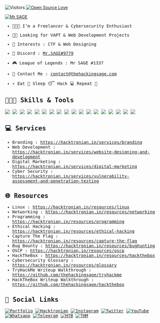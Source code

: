 ![Visitors](https://visitor-badge.laobi.icu/badge?page_id=thehackingsage.thehackingsage)
[![Open Source Love](https://badges.frapsoft.com/os/v1/open-source.svg?v=102)](https://github.com/thehackingsage?tab=repositories)

[![Mr.SAGE](https://thehackingsage.com/assets/images/thehackingsage.com.png)](https://thehackingsage.com)

<samp>
  
- 👨🏽‍💻 I’m a Freelancer & Cybersecurity Enthusiast

- 🤝🏽 Looking for VAPT & Web Development Projects

- 🎲 Interests : CTF & Web Designing

- 👾 Discord : <a href="https://discordapp.com/users/540789640177647627">Mr.SΛGΣ#9779</a>
  
- 🎮 League of Legends : Mr SAGE #1337

- 📧 Contact Me : <a href="mailto:contact@thehackingsage.com">contact@thehackingsage.com</a>

- ⚡ Eat 🍔 Sleep 😴 Hack 💻 Repeat 🔁
  
<!--## 💻 Github Stats
<p>&nbsp;<img align="center" src="https://github-readme-stats.vercel.app/api?username=thehackingsage&show_icons=true&locale=en" alt="Ayyappan" /></p>-->

## 👨🏽‍💻 Skills & Tools

![](https://img.shields.io/badge/OS-Linux-informational?style=flat&logo=linux&logoColor=white&color=99e836)
![](https://img.shields.io/badge/OS-Win10-informational?style=flat&logo=windows&logoColor=white&color=99e836)
![](https://img.shields.io/badge/Editor-Sublime-informational?style=flat&logo=sublime-text&logoColor=white&color=99e836)
![](https://img.shields.io/badge/Editor-VS_Code-informational?style=flat&logo=visual-studio-code&logoColor=white&color=99e836)
![](https://img.shields.io/badge/Code-Python-informational?style=flat&logo=python&logoColor=white&color=99e836)
![](https://img.shields.io/badge/Shell-Bash%20/%20ZSH-informational?style=flat&logo=gnu-bash&logoColor=white&color=99e836)
![](https://img.shields.io/badge/Shell-PowerShell-informational?style=flat&logo=powershell&logoColor=white&color=99e836)
![](https://img.shields.io/badge/Virtualization-VMware-informational?style=flat&logo=vmware&logoColor=white&color=99e836)
![](https://img.shields.io/badge/DevOps-Docker-informational?style=flat&logo=docker&logoColor=white&color=99e836)
![](https://img.shields.io/badge/DevOps-Kubernetes-informational?style=flat&logo=kubernetes&logoColor=white&color=99e836)
![](https://img.shields.io/badge/Tools-Nmap-informational?style=flat&logo=windowsterminal&logoColor=white&color=99e836)
![](https://img.shields.io/badge/Tools-Wireshark-informational?style=flat&logo=windowsterminal&logoColor=white&color=99e836)
![](https://img.shields.io/badge/Tools-Sqlmap-informational?style=flat&logo=windowsterminal&logoColor=white&color=99e836)
![](https://img.shields.io/badge/Tools-Metasploit-informational?style=flat&logo=windowsterminal&logoColor=white&color=99e836)
![](https://img.shields.io/badge/Tools-BurpSuite-informational?style=flat&logo=windowsterminal&logoColor=white&color=99e836)
![](https://img.shields.io/badge/Tools-Postman-informational?style=flat&logo=windowsterminal&logoColor=white&color=99e836)
![](https://img.shields.io/badge/Tools-Bloodhound-informational?style=flat&logo=windowsterminal&logoColor=white&color=99e836)
![](https://img.shields.io/badge/Tools-OWASP%20Zap-informational?style=flat&logo=windowsterminal&logoColor=white&color=99e836)

## 💻 Services 

- Branding : https://hacktronian.in/services/branding
- Web Development : https://hacktronian.in/services/website-designing-and-development
- Digital Marketing : https://hacktronian.in/services/digital-marketing
- Cyber Security : https://hacktronian.in/services/vulnerability-assessment-and-penetration-testing

## 🌐 Resources

- Linux : https://hacktronian.in/resources/linux
- Networking : https://hacktronian.in/resources/networking
- Programming : https://hacktronian.in/resources/programming
- Ethical Hacking : https://hacktronian.in/resources/ethical-hacking
- Capture The Flag : https://hacktronian.in/resources/capture-the-flag
- Bug Bounty : https://hacktronian.in/resources/bughunting
- OSCP : https://hacktronian.in/resources/oscp
- HackTheBox : https://hacktronian.in/resources/hackthebox
- Cybersecurity Glossary : https://hacktronian.in/resources/glossary
- TryHackMe Writeup Walkthrough : https://github.com/thehackingsage/tryhackme
- HackTheBox Writeup Walkthrough : https://github.com/thehackingsage/hackthebox

## 💬 Social Links

[![Portfolio](https://img.shields.io/badge/-Mr.SAGE-000000?style=flat&logo=gnu-bash&logoColor=99e836)](https://thehackingsage.com)
[![Hacktronian](https://img.shields.io/badge/-Hacktronian-000000?style=flat&logo=powershell&logoColor=11c28a)](https://hacktronian.in)
[![Instagram](https://img.shields.io/badge/-Instagram-000000?style=flat&logo=Instagram&logoColor=bc2a8d)](https://instagram.com/thehackingsage)
[![Twitter](https://img.shields.io/badge/-Twitter-000000?style=flat&logo=Twitter&logoColor=00acee)](https://twitter.com/thehackingsage)
[![YouTube](https://img.shields.io/badge/-YouTube-000000?style=flat&logo=YouTube&logoColor=FC2503)](https://youtube.com/hacktronian)
[![Whatsapp](https://img.shields.io/badge/-Whatsapp-000000?style=flat&logo=Whatsapp&logoColor=25D366)](https://wa.me/+919044264043)
[![Telegram](https://img.shields.io/badge/-Telegram-000000?style=flat&logo=Telegram&logoColor=0088cc)](https://t.me/thehackingsage)
[![HTB](https://img.shields.io/badge/-HackTheBox-000000?style=flat&logo=codesandbox&logoColor=9FEF00)](https://hackthebox.eu/profile/38608)
[![THM](https://img.shields.io/badge/-TryHackMe-000000?style=flat&logo=icloud&logoColor=gray)](https://tryhackme.com/p/mr.sage)
<!--[![Github](https://img.shields.io/badge/-Github-000000?style=flat&logo=Github&logoColor=ffffff)](https://github.com/thehackingsage)-->

</samp>
